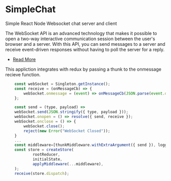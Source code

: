 # SimpleChat
Simple React Node Websocket chat server and client


The WebSocket API is an advanced technology that makes it possible to open a two-way interactive communication session between the user's browser and a server. With this API, you can send messages to a server and receive event-driven responses without having to poll the server for a reply.
* [Read More](https://developer.mozilla.org/en-US/docs/Web/API/WebSockets_API)

This appliction integrates with redux by passing a thunk to the onmessage recieve function.
```javascript
 	const webSocket = Singleton.getInstance();
	const receive = (onMessageCb) => {
		webSocket.onmessage = (event) => onMessageCb(JSON.parse(event.data));
	};

	const send = (type, payload) =>
	webSocket.send(JSON.stringify({ type, payload }));
	webSocket.onopen = () => resolve({ send, receive });
	webSocket.onclose = () => { 
		webSocket.close();
		reject(new Error("WebSocket Closed"));
	}          
	...
  	const middleware=[thunkMiddleware.withExtraArgument({ send }), logger];
  	const store = createStore(
    		rootReducer,
    		initialState,
    		applyMiddleware(...middleware),
  	);
  	receive(store.dispatch);
```
